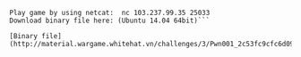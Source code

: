 ```We have an action game by answering the question in the context of zombie disaster !!! Will you find a way to bypass "zombie_overflow" or become one of them?
Play game by using netcat:  nc 103.237.99.35 25033
Download binary file here: (Ubuntu 14.04 64bit)```

[Binary file](http://material.wargame.whitehat.vn/challenges/3/Pwn001_2c53fc9cfc6d091c47d7b85a3030d6e8e8cc4bc2.zip)
